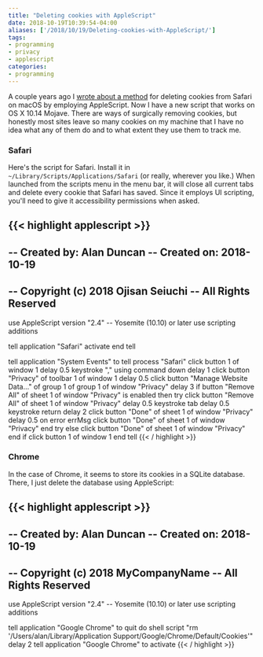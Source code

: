 ```yaml
---
title: "Deleting cookies with AppleScript"
date: 2018-10-19T10:39:54-04:00
aliases: ['/2018/10/19/Deleting-cookies-with-AppleScript/']
tags:
- programming
- privacy
- applescript
categories:
- programming
---
```

A couple years ago I [wrote about a method](/2016/01/25/Stop-Facebook-tracking/) for deleting cookies from Safari on macOS by employing AppleScript. Now I have a new script that works on OS X 10.14 Mojave. There are ways of surgically removing cookies, but honestly most sites leave so many cookies on my machine that I have no idea what any of them do and to what extent they use them to track me.

### Safari

Here's the script for Safari. Install it in `~/Library/Scripts/Applications/Safari` (or really, wherever you like.) When launched from the scripts menu in the menu bar, it will close all current tabs and delete every cookie that Safari has saved. Since it employs UI scripting, you'll need to give it accessibility permissions when asked.

{{< highlight applescript >}}
--
--	Created by: Alan Duncan
--	Created on: 2018-10-19
--
--	Copyright (c) 2018 Ojisan Seiuchi
--	All Rights Reserved
--

use AppleScript version "2.4" -- Yosemite (10.10) or later
use scripting additions

tell application "Safari"
    activate
end tell

tell application "System Events" to tell process "Safari"
    click button 1 of window 1
    delay 0.5
    keystroke "," using command down
    delay 1
    click button "Privacy" of toolbar 1 of window 1
    delay 0.5
    click button "Manage Website Data…" of group 1 of group 1 of window "Privacy"
    delay 3
    if button "Remove All" of sheet 1 of window "Privacy" is enabled then
        try
            click button "Remove All" of sheet 1 of window "Privacy"
            delay 0.5
            keystroke tab
            delay 0.5
            keystroke return
            delay 2
            click button "Done" of sheet 1 of window "Privacy"
            delay 0.5
        on error errMsg
            click button "Done" of sheet 1 of window "Privacy"
        end try
    else
        click button "Done" of sheet 1 of window "Privacy"
    end if
    click button 1 of window 1
end tell
{{< / highlight >}}

### Chrome

In the case of Chrome, it seems to store its cookies in a SQLite database. There, I just delete the database using AppleScript:

{{< highlight applescript >}}
--
--	Created by: Alan Duncan
--	Created on: 2018-10-19
--
--	Copyright (c) 2018 MyCompanyName
--	All Rights Reserved
--

use AppleScript version "2.4" -- Yosemite (10.10) or later
use scripting additions

tell application "Google Chrome" to quit
do shell script "rm '/Users/alan/Library/Application Support/Google/Chrome/Default/Cookies'"
delay 2
tell application "Google Chrome" to activate
{{< / highlight >}}
